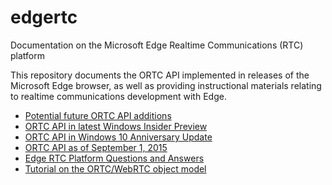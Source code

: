 # edgertc
Documentation on the Microsoft Edge Realtime Communications (RTC) platform

This repository documents the ORTC API implemented in releases of the
Microsoft Edge browser, as well as providing instructional materials
relating to realtime communications development with Edge. 

* [Potential future ORTC API additions](https://rawgit.com/aboba/edgertc/master/msortc-rs3.html)
* [ORTC API in latest Windows Insider Preview](https://cdn.rawgit.com/aboba/edgertc/5a00f1ee/msortc-rs2.html)
* [ORTC API in Windows 10 Anniversary Update](https://cdn.rawgit.com/aboba/edgertc/4c1d621c/msortc-rs1.html)
* [ORTC API as of September 1, 2015](https://cdn.rawgit.com/aboba/edgertc/0db086f6/msortc.html)  
* [Edge RTC Platform Questions and Answers](https://github.com/aboba/edgertc/blob/master/MicrosoftEdgeRTCQA.pdf)
* [Tutorial on the ORTC/WebRTC object model](https://github.com/aboba/edgertc/tree/master/slides)
